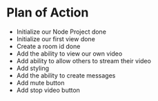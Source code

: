 # Plan of Action

- Initialize our Node Project done
- Initialize our first view done
- Create a room id done
- Add the ability to view our own video
- Add ability to allow others to stream their video
- Add styling
- Add the ability to create messages
- Add mute button
- Add stop video button 